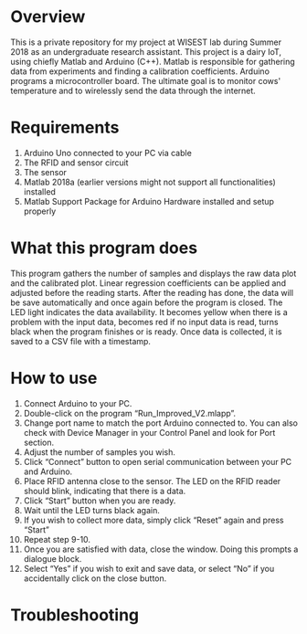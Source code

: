 # Overview
This is a private repository for my project at WISEST lab during Summer 2018 as an undergraduate research assistant. This project is a dairy IoT, using chiefly Matlab and Arduino (C++). Matlab is responsible for gathering data from experiments and finding a calibration coefficients. Arduino programs a microcontroller board. The ultimate goal is to monitor cows' temperature and to wirelessly send the data through the internet.

# Requirements
1.	Arduino Uno connected to your PC via cable
2.	The RFID and sensor circuit 
3.	The sensor
4.	Matlab 2018a (earlier versions might not support all functionalities) installed 
5.	Matlab Support Package for Arduino Hardware installed and setup properly

# What this program does
This program gathers the number of samples and displays the raw data plot and the calibrated plot. Linear regression coefficients can be applied and adjusted before the reading starts. After the reading has done, the data will be save automatically and once again before the program is closed. The LED light indicates the data availability. It becomes yellow when there is a problem with the input data, becomes red if no input data is read, turns black when the program finishes or is ready. Once data is collected, it is saved to a CSV file with a timestamp.

# How to use
1.	Connect Arduino to your PC.
2.	Double-click on the program “Run_Improved_V2.mlapp”.
3.	Change port name to match the port Arduino connected to. You can also check with Device Manager in your Control Panel and look for Port section.
4.	Adjust the number of samples you wish.
5.	Click “Connect” button to open serial communication between your PC and Arduino.
6.	Place RFID antenna close to the sensor. The LED on the RFID reader should blink, indicating that there is a data.
7.	Click “Start” button when you are ready.
8.	Wait until the LED turns black again.
9.	If you wish to collect more data, simply click “Reset” again and press “Start”
10.	Repeat step 9-10.
11.	Once you are satisfied with data, close the window. Doing this prompts a dialogue block.
12.	Select “Yes” if you wish to exit and save data, or select “No” if you accidentally click on the close button.

# Troubleshooting

